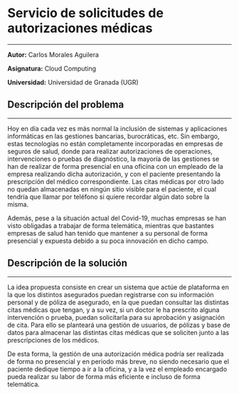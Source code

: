 # Servicio de solicitudes de autorizaciones médicas

---

**Autor:** Carlos Morales Aguilera

**Asignatura:** Cloud Computing

**Universidad:** Universidad de Granada (UGR)

## Descripción del problema

---

Hoy en día cada vez es más normal la inclusión de sistemas y aplicaciones informáticas en las gestiones bancarias, burocráticas, etc. Sin embargo, estas tecnologías no están completamente incorporadas en empresas de seguros de salud, donde para realizar autorizaciones de operaciones, intervenciones o pruebas de diagnóstico, la mayoría de las gestiones se han de realizar de forma presencial en una oficina con un empleado de la empresa realizando dicha autorización, y con el paciente presentando la prescripción del médico correspondiente. Las citas médicas por otro lado no quedan almacenadas en ningún sitio visible para el paciente, el cual tendría que llamar por teléfono si quiere recordar algún dato sobre la misma.

Además, pese a la situación actual del Covid-19, muchas empresas se han visto obligadas a trabajar de forma telemática, mientras que bastantes empresas de salud han tenido que mantener a su personal de forma presencial y expuesta debido a su poca innovación en dicho campo.


## Descripción de la solución

---

La idea propuesta consiste en crear un sistema que actúe de plataforma en la que los distintos asegurados puedan registrarse con su información personal y de póliza de asegurado, en la que puedan consultar las distintas citas médicas que tengan, y a su vez, si un doctor le ha prescrito alguna intervención o prueba, puedan solicitarla para su aprobación y asignación de cita. Para ello se planteará una gestión de usuarios, de pólizas y base de datos para almacenar las distintas citas médicas que se soliciten junto a las prescripciones de los médicos.

De esta forma, la gestión de una autorización médica podría ser realizada de forma no presencial y en periodo más breve, no siendo necesario que el paciente dedique tiempo a ir a la oficina, y a la vez el empleado encargado pueda realizar su labor de forma más eficiente e incluso de forma telemática.
